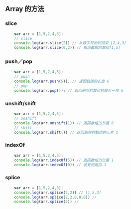 ## Array 的方法

### slice

```js
	var arr = [1,5,2,4,3];
	// slice 
	console.log(arr.slice(2)) // 从数字开始到结束 [2,4,3]
	console.log(arr.slice(0,2)) // 输出截取的数组[1,5]
```

### push／pop
```js
	var arr = [1,5,2,4,3];
	// push
	console.log(arr.push(5)); // 返回数组的长度 6
	// pop
	console.log(arr.pop()); // 返回删除的数组的最后一项 5
```

### unshift/shift

```js
	var arr = [1,5,2,4,3];
	// unshift
	console.log(arr.unshift(1)) // 返回数组的长度 6
	// shift
	console.log(arr.shift()) // 返回删除的数组的元素 1
```

### indexOf
```js
	var arr = [1,5,2,4,3];
	console.log(arr.indexOf(5)) // 返回数组的位置 1
	console.log(arr.indexOf(0)) // 没有则返回-1
```

### splice 
```js
	var arr = [1,5,2,4,3];
	console.log(arr.splice(2,2)) // [1,5,3]
	console.log(arr.splice(2,2,0,0,0)) // 
	console.log(arr.splice(2)) //
```
